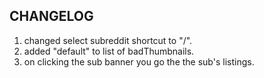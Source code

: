## CHANGELOG

1. changed select subreddit shortcut to "/".
2. added "default" to list of badThumbnails.
3. on clicking the sub banner you go the the sub's listings.
